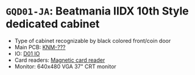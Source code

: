 # `GQD01-JA`: Beatmania IIDX 10th Style dedicated cabinet

* Type of cabinet recognizable by black colored front/coin door
* Main PCB: [KNM-???](../boards.md#knm-???)
* IO: [D01 IO](../io.md#d01-io)
* Card readers: [Magnetic card reader](../io.md#magnetic-card-reader)
* Monitor: 640x480 VGA 37" CRT monitor
